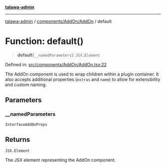 [**talawa-admin**](../../../../README.md)

***

[talawa-admin](../../../../README.md) / [components/AddOn/AddOn](../README.md) / default

# Function: default()

> **default**(`__namedParameters`): `JSX.Element`

Defined in: [src/components/AddOn/AddOn.tsx:22](https://github.com/bint-Eve/talawa-admin/blob/bb9ac170c0ec806cc5423650a66bbe110c3af5d9/src/components/AddOn/AddOn.tsx#L22)

The AddOn component is used to wrap children within a plugin container.
It also accepts additional properties (`extras` and `name`) to allow for
extensibility and custom naming.

## Parameters

### \_\_namedParameters

`InterfaceAddOnProps`

## Returns

`JSX.Element`

The JSX element representing the AddOn component.
